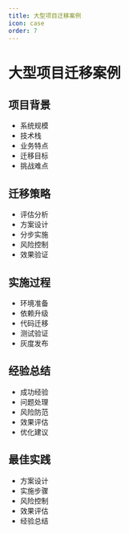 ```yaml
---
title: 大型项目迁移案例
icon: case
order: 7
---
```


# 大型项目迁移案例

## 项目背景
- 系统规模
- 技术栈
- 业务特点
- 迁移目标
- 挑战难点

## 迁移策略
- 评估分析
- 方案设计
- 分步实施
- 风险控制
- 效果验证

## 实施过程
- 环境准备
- 依赖升级
- 代码迁移
- 测试验证
- 灰度发布

## 经验总结
- 成功经验
- 问题处理
- 风险防范
- 效果评估
- 优化建议

## 最佳实践
- 方案设计
- 实施步骤
- 风险控制
- 效果评估
- 经验总结
